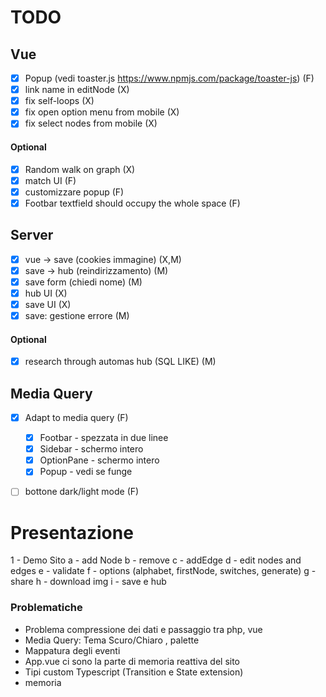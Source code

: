 # TODO
## Vue
- [x] Popup (vedi toaster.js https://www.npmjs.com/package/toaster-js) (F)
- [x] link name in editNode (X)
- [x] fix self-loops (X)
- [x] fix open option menu from mobile (X)
- [x] fix select nodes from mobile (X)
#### Optional
- [x] Random walk on graph (X)
- [x] match UI (F)
- [x] customizzare popup (F)
- [x] Footbar textfield should occupy the whole space (F)

## Server
- [x] vue -> save (cookies immagine) (X,M)
- [x] save -> hub (reindirizzamento) (M)
- [x] save form (chiedi nome) (M)
- [x] hub UI (X)
- [x] save UI (X)
- [x] save: gestione errore (M)
#### Optional
- [x] research through automas hub (SQL LIKE) (M)
## Media Query
- [x] Adapt to media query (F)
    - [x] Footbar - spezzata in due linee
    - [x] Sidebar -  schermo intero
    - [x] OptionPane - schermo intero
    - [x] Popup - vedi se funge
- [ ] bottone dark/light mode (F)


# Presentazione
1 - Demo Sito
        a - add Node
        b - remove
        c - addEdge
        d - edit nodes and edges
        e - validate
        f - options (alphabet, firstNode, switches, generate)
        g - share
        h - download img
        i - save e hub
        
### Problematiche
- Problema compressione dei dati e passaggio tra php, vue
- Media Query: Tema Scuro/Chiaro , palette 
- Mappatura degli eventi
- App.vue ci sono la parte di memoria reattiva del sito
- Tipi custom Typescript (Transition e State extension)
- memoria


